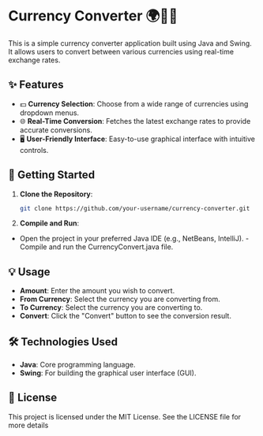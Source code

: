 # Currency Converter 🌍💱✅

This is a simple currency converter application built using Java and Swing. It allows users to convert between various currencies using real-time exchange rates.

## ✨ Features

- 💵 **Currency Selection**: Choose from a wide range of currencies using dropdown menus.
- 🌐 **Real-Time Conversion**: Fetches the latest exchange rates to provide accurate conversions.
- 🖥️ **User-Friendly Interface**: Easy-to-use graphical interface with intuitive controls.

## 🚀 Getting Started

1. **Clone the Repository**:
   ```bash
   git clone https://github.com/your-username/currency-converter.git

2. **Compile and Run**:
- Open the project in your preferred Java IDE (e.g., NetBeans, IntelliJ).
-Compile and run the CurrencyConvert.java file.

## 💡 Usage

- **Amount**: Enter the amount you wish to convert.
- **From Currency**: Select the currency you are converting from.
- **To Currency**: Select the currency you are converting to.
- **Convert**: Click the "Convert" button to see the conversion result.

## 🛠️ Technologies Used

- **Java**: Core programming language.
- **Swing**: For building the graphical user interface (GUI).

## 📜 License

This project is licensed under the MIT License. See the LICENSE file for more details
